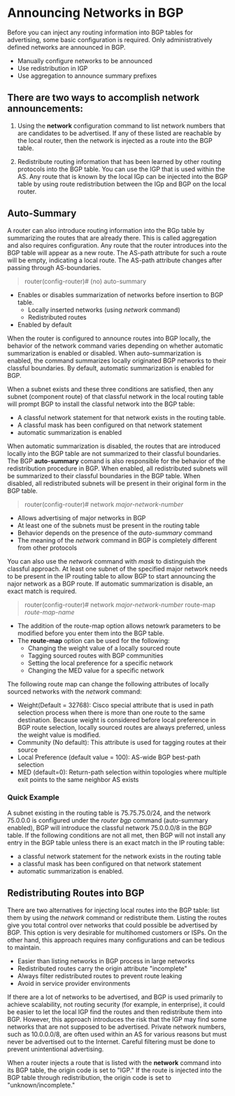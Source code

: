 # Announcing Networks in BGP

Before you can inject any routing information into BGP tables for advertising, some basic configuration is required. Only administratively defined networks are announced in BGP.

* Manually configure networks to be announced
* Use redistribution in IGP
* Use aggregation to announce summary prefixes

## There are two ways to accomplish network announcements:

1. Using the __network__ configuration command to list network numbers that are candidates to be advertised. If any of these listed are reachable by the local router, then the network is injected as a route into the BGP table.

2. Redistribute routing information that has been learned by other routing protocols into the BGP table. You can use the IGP that is used within the AS. Any route that is known by the local IGp can be injected into the BGP table by using route redistribution between the IGp and BGP on the local router.

## Auto-Summary

A router can also introduce routing information into the BGp table by summarizing the routes that are already there. This is called aggregation and also requires configuration. Any route that the router introduces into the BGP table will appear as a new route. The AS-path attribute for such a route will be empty, indicating a local route. The AS-path attribute changes after passing through AS-boundaries.

> router(config-router)# (no) auto-summary

* Enables or disables summarization of networks before insertion to BGP table.
    + Locally inserted networks (using _network_ command)
    + Redistributed routes
* Enabled by default

When the router is configured to announce routes into BGP locally, the behavior of the network command varies depending on whether automatic summarization is enabled or disabled. When auto-summarization is enabled, the command summarizes locally originated BGP networks to their classful boundaries. By default, automatic summarization is enabled for BGP.

When a subnet exists and these three conditions are satisfied, then any subnet (component route) of that classful network in the local routing table will prompt BGP to install the classful network into the BGP table: 

* A classful network statement for that network exists in the routing table.
* A classful mask has been configured on that network statement
* automatic summarization is enabled

When automatic summarization is disabled, the routes that are introduced locally into the BGP table are not summarized to their classful boundaries. The BGP __auto-summary__ comand is also responsible for the behavior of the redistribution procedure in BGP. When enabled, all redistributed subnets will be summarized to their classful boundaries in the BGP table. When disabled, all redistributed subnets will be present in their original form in the BGP table.

> router(config-router)# network _major-network-number_

* Allows advertising of major networks in BGP
* At least one of the subnets must be present in the routing table
* Behavior depends on the presence of the _auto-summary_ command
* The meaning of the _network_ command in BGP is completely different from other protocols

You can also use the _network_ command with _mask_ to distinguish the classful approach. At least one subnet of the specified major network needs to be present in the IP routing table to allow BGP to start announcing the najor network as a BGP route. If automatic summarization is disable, an exact match is required.

> router(config-router)# network _major-network-number_ route-map _route-map-name_

* The addition of the route-map option allows netowrk parameters to be modified before you enter them into the BGP table.
* The __route-map__ option can be used for the following:
    + Changing the weight value of a locally sourced route
    + Tagging sourced routes with BGP communities
    + Setting the local preference for a specific network
    + Changing the MED value for a specific network

The following route map can change the following attributes of locally sourced networks with the _network_ command:

* Weight(Default = 32768): Cisco special attribute that is used in path selection process when there is more than one route to the same destination. Because weight is considered before local preference in BGP route selection, locally sourced routes are always preferred, unless the weight value is modified.
* Community (No default): This attribute is used for tagging routes at their source
* Local Preference (default value = 100): AS-wide BGP best-path selection
* MED (default=0): Return-path selection within topologies where multiple exit points to the same neighbor AS exists

### Quick Example

A subnet existing in the routing table is 75.75.75.0/24, and the network 75.0.0.0 is configured under the _router bgp_ command (auto-summary enabled), BGP will introduce the classful network 75.0.0.0/8 in the BGP table. If the following conditions are not all met, then BGP will not install any entry in the BGP table unless there is an exact match in the IP routing table: 

* a classful network statement for the network exists in the routing table
* a classful mask has been configured on that network statement
* automatic summarization is enabled.

## Redistributing Routes into BGP

There are two alternatives for injecting local routes into the BGP table: list them by using the _network_ command or redistribute them. Listing the routes give you total control over networks that could possible be advertised by BGP. This option is very desirable for multihomed customers or ISPs. On the other hand, this approach requires many configurations and can be tedious to maintain.

* Easier than listing networks in BGP process in large networks
* Redistributed routes carry the origin attribute "incomplete"
* Always filter redistributed routes to prevent route leaking
* Avoid in service provider environments

If there are a lot of networks to be advertised, and BGP is used primarily to achieve scalability, not routing security (for example, in enterprise), it could be easier to let the local IGP find the routes and then redistribute them into BGP. However, this approach introduces the risk that the IGP may find some networks that are not supposed to be advertised. Private network numbers, such as 10.0.0.0/8, are often used within an AS for various reasons but must never be advertised out to the Internet. Careful filtering must be done to prevent unintentional advertising.

When a router injects a route that is listed with the __network__ command into its BGP table, the origin code is set to "IGP." If the route is injected into the BGP table through redistribution, the origin code is set to "unknown/incomplete."